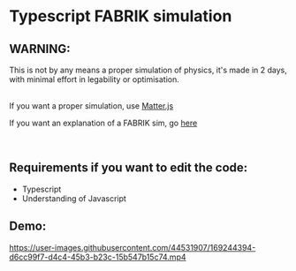 # Typescript FABRIK simulation

## WARNING:
This is not by any means a proper simulation of physics, it's made in 2 days, with minimal effort in legability or optimisation.

<br>
If you want a proper simulation, use <a href="https://brm.io/matter-js/">Matter.js</a>

If you want an explanation of a FABRIK sim, go [here](https://www.youtube.com/watch?v=3HjO_RGIjCU&list=WL&index=1)

<br>

## Requirements if you want to edit the code:
- Typescript
- Understanding of Javascript

## Demo:
https://user-images.githubusercontent.com/44531907/169244394-d6cc99f7-d4c4-45b3-b23c-15b547b15c74.mp4
